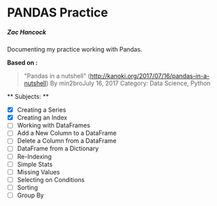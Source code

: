 PANDAS Practice
========================
##### Zac Hancock

Documenting my practice working with Pandas.

**Based on :** 
>"Pandas in a nutshell" (http://kanoki.org/2017/07/16/pandas-in-a-nutshell)
>By min2broJuly 16, 2017  Category: Data Science, Python

** Subjects: **
- [x] Creating a Series
- [x] Creating an Index
- [ ] Working with DataFrames
- [ ] Add a New Column to a DataFrame
- [ ] Delete a Column from a DataFrame
- [ ] DataFrame from a Dictionary
- [ ] Re-Indexing
- [ ] Simple Stats
- [ ] Missing Values
- [ ] Selecting on Conditions
- [ ] Sorting
- [ ] Group By

